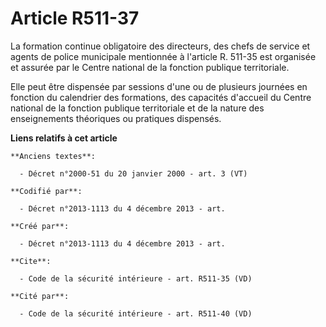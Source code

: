 # Article R511-37

La formation continue obligatoire des directeurs, des chefs de service et agents de police municipale mentionnée à l'article
R. 511-35 est organisée et assurée par le Centre national de la fonction publique territoriale. 

Elle peut être dispensée par sessions d'une ou de plusieurs journées en fonction du calendrier des formations, des capacités
d'accueil du Centre national de la fonction publique territoriale et de la nature des enseignements théoriques ou pratiques
dispensés.

**Liens relatifs à cet article**

	**Anciens textes**:

	  - Décret n°2000-51 du 20 janvier 2000 - art. 3 (VT)

	**Codifié par**:

	  - Décret n°2013-1113 du 4 décembre 2013 - art.

	**Créé par**:

	  - Décret n°2013-1113 du 4 décembre 2013 - art.

	**Cite**:

	  - Code de la sécurité intérieure - art. R511-35 (VD)

	**Cité par**:

	  - Code de la sécurité intérieure - art. R511-40 (VD)
